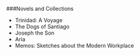 ###Novels and Collections

* Trinidad: A Voyage
* The Dogs of Santiago
* Joseph the Son
* Aria
* Memos: Sketches about the Modern Workplace
